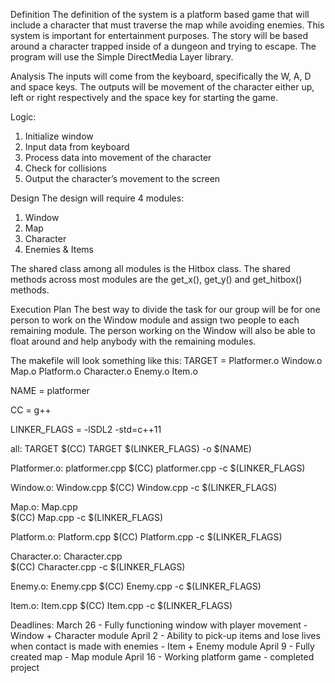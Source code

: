 Definition
The definition of the system is a platform based game that will include a character that must traverse the map while avoiding enemies. This system is important for entertainment purposes. The story will be based around a character trapped inside of a dungeon and trying to escape.
The program will use the Simple DirectMedia Layer library. 

Analysis
The inputs will come from the keyboard, specifically the W, A, D and space keys. The outputs will be movement of the character either up, left or right respectively and the space key for starting the game. 

Logic:
1.	Initialize window
2.	Input data from keyboard
3.	Process data into movement of the character
4.	Check for collisions
5.	Output the character’s movement to the screen

Design
The design will require 4 modules:
1.	Window
2.	Map 
3.	Character
4.	Enemies & Items

The shared class among all modules is the Hitbox class. The shared methods across most modules are the get_x(), get_y() and get_hitbox() methods.

Execution Plan
The best way to divide the task for our group will be for one person to work on the Window module and assign two people to each remaining module. The person working on the Window will also be able to float around and help anybody with the remaining modules. 

The makefile will look something like this:
TARGET = Platformer.o Window.o Map.o Platform.o Character.o Enemy.o Item.o

NAME = platformer

CC = g++

LINKER_FLAGS = -lSDL2 -std=c++11


all: TARGET
	$(CC) TARGET $(LINKER_FLAGS) -o $(NAME)

Platformer.o: platformer.cpp
	$(CC) platformer.cpp -c $(LINKER_FLAGS)

Window.o: Window.cpp
	$(CC) Window.cpp -c $(LINKER_FLAGS)

Map.o: Map.cpp	
	$(CC) Map.cpp -c $(LINKER_FLAGS)

Platform.o:	Platform.cpp
	$(CC) Platform.cpp -c $(LINKER_FLAGS)

Character.o: Character.cpp	
	$(CC) Character.cpp -c $(LINKER_FLAGS)

Enemy.o: Enemy.cpp
	$(CC) Enemy.cpp -c $(LINKER_FLAGS)

Item.o: Item.cpp
	$(CC) Item.cpp -c $(LINKER_FLAGS)

Deadlines:
March 26 - Fully functioning window with player movement - Window + Character module
April 2 - Ability to pick-up items and lose lives when contact is made with enemies - Item + Enemy module
April 9 - Fully created map - Map module
April 16 - Working platform game - completed project
